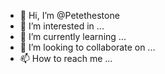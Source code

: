 - 👋 Hi, I’m @Petethestone
- 👀 I’m interested in ...
- 🌱 I’m currently learning ...
- 💞️ I’m looking to collaborate on ...
- 📫 How to reach me ...

<!---
Petethestone/Petethestone is a ✨ special ✨ repository because its `README.md` (this file) appears on your GitHub profile.
You can click the Preview link to take a look at your changes.
--->
